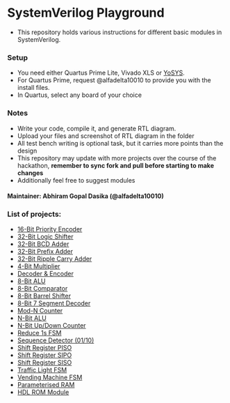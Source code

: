 # SystemVerilog Playground
- This repository holds various instructions for different basic modules in SystemVerilog.

### Setup
- You need either Quartus Prime Lite, Vivado XLS or [YoSYS](https://github.com/YosysHQ/yosys).
- For Quartus Prime, request @alfadelta10010 to provide you with the install files.
- In Quartus, select any board of your choice

### Notes
- Write your code, compile it, and generate RTL diagram.
- Upload your files and screenshot of RTL diagram in the folder
- All test bench writing is optional task, but it carries more points than the design
- This repository may update with more projects over the course of the hackathon, **remember to sync fork and pull before starting to make changes**
- Additionally feel free to suggest modules

#### Maintainer: Abhiram Gopal Dasika (@alfadelta10010)

### List of projects:
- [16-Bit Priority Encoder](https://github.com/alfadelta10010/SystemVerilog-playground/tree/main/16-Bit_Priority_Encoder)
- [32-Bit Logic Shifter](https://github.com/alfadelta10010/SystemVerilog-playground/tree/main/32-Bit_Logic_Shifter)
- [32-Bit BCD Adder](https://github.com/alfadelta10010/SystemVerilog-playground/tree/main/32-Bit_BCD_Adder)
- [32-Bit Prefix Adder](https://github.com/alfadelta10010/SystemVerilog-playground/tree/main/32-Bit_Prefix_Adder)
- [32-Bit Ripple Carry Adder](https://github.com/alfadelta10010/SystemVerilog-playground/tree/main/32-Bit_RCA)
- [4-Bit Multiplier](https://github.com/alfadelta10010/SystemVerilog-playground/tree/main/4-Bit_Multiplier)
- [Decoder & Encoder](https://github.com/alfadelta10010/SystemVerilog-playground/tree/main/Decoder_Encoder)
- [8-Bit ALU](https://github.com/alfadelta10010/SystemVerilog-playground/tree/main/8-Bit_ALU)
- [8-Bit Comparator](https://github.com/alfadelta10010/SystemVerilog-playground/tree/main/8-Bit_Comparator)
- [8-Bit Barrel Shifter](https://github.com/alfadelta10010/SystemVerilog-playground/tree/main/8-Bit_Barrel_Shifter)
- [8-Bit 7 Segment Decoder](https://github.com/alfadelta10010/SystemVerilog-playground/tree/main/8-Bit_7Seg_Decoder)
- [Mod-N Counter](https://github.com/alfadelta10010/SystemVerilog-playground/tree/main/Mod-N_Counter)
- [N-Bit ALU](https://github.com/alfadelta10010/SystemVerilog-playground/tree/main/N-Bit_ALU)
- [N-Bit Up/Down Counter](https://github.com/alfadelta10010/SystemVerilog-playground/tree/main/N-Bit_Up_Down_Counter)
- [Reduce 1s FSM](https://github.com/alfadelta10010/SystemVerilog-playground/tree/main/Reduce_1s_FSM)
- [Sequence Detector (01/10)](https://github.com/alfadelta10010/SystemVerilog-playground/tree/main/Sequence_Detect_FSM)
- [Shift Register PISO](https://github.com/alfadelta10010/SystemVerilog-playground/tree/main/PISO_Shift_Register)
- [Shift Register SIPO](https://github.com/alfadelta10010/SystemVerilog-playground/tree/main/SIPO_Shift_Register)
- [Shift Register SISO](https://github.com/alfadelta10010/SystemVerilog-playground/tree/main/SISO_Shift_Register)
- [Traffic Light FSM](https://github.com/alfadelta10010/SystemVerilog-playground/tree/main/Traffic_Light_FSM)
- [Vending Machine FSM](https://github.com/alfadelta10010/SystemVerilog-playground/tree/main/Vending_Machine_FSM)
- [Parameterised RAM](https://github.com/alfadelta10010/SystemVerilog-playground/tree/main/Param_RAM)
- [HDL ROM Module](https://github.com/alfadelta10010/SystemVerilog-playground/tree/main/HDL_ROM)
